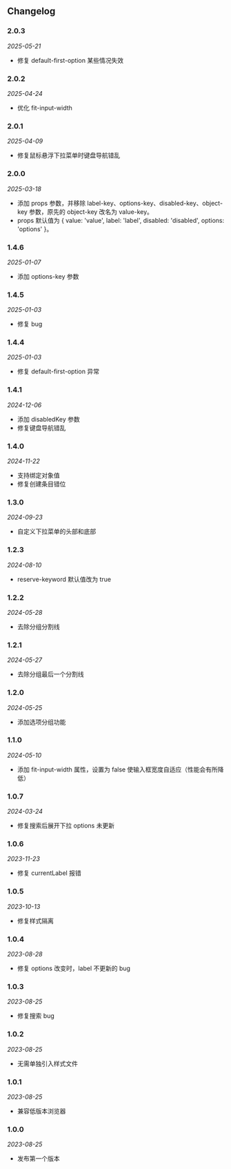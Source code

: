 ## Changelog

### 2.0.3

_2025-05-21_

- 修复 default-first-option 某些情况失效

### 2.0.2

_2025-04-24_

- 优化 fit-input-width

### 2.0.1

_2025-04-09_

- 修复鼠标悬浮下拉菜单时键盘导航错乱

### 2.0.0

_2025-03-18_

- 添加 props 参数，并移除 label-key、options-key、disabled-key、object-key 参数，原先的 object-key 改名为 value-key。
- props 默认值为 { value: 'value', label: 'label', disabled: 'disabled', options: 'options' }。

### 1.4.6

_2025-01-07_

- 添加 options-key 参数

### 1.4.5

_2025-01-03_

- 修复 bug

### 1.4.4

_2025-01-03_

- 修复 default-first-option 异常

### 1.4.1

_2024-12-06_

- 添加 disabledKey 参数
- 修复键盘导航错乱

### 1.4.0

_2024-11-22_

- 支持绑定对象值
- 修复创建条目错位

### 1.3.0

_2024-09-23_

- 自定义下拉菜单的头部和底部

### 1.2.3

_2024-08-10_

- reserve-keyword 默认值改为 true

### 1.2.2

_2024-05-28_

- 去除分组分割线

### 1.2.1

_2024-05-27_

- 去除分组最后一个分割线

### 1.2.0

_2024-05-25_

- 添加选项分组功能

### 1.1.0

_2024-05-10_

- 添加 fit-input-width 属性，设置为 false 使输入框宽度自适应（性能会有所降低）

### 1.0.7

_2024-03-24_

- 修复搜索后展开下拉 options 未更新

### 1.0.6

_2023-11-23_

- 修复 currentLabel 报错

### 1.0.5

_2023-10-13_

- 修复样式隔离

### 1.0.4

_2023-08-28_

- 修复 options 改变时，label 不更新的 bug

### 1.0.3

_2023-08-25_

- 修复搜索 bug

### 1.0.2

_2023-08-25_

- 无需单独引入样式文件

### 1.0.1

_2023-08-25_

- 兼容低版本浏览器

### 1.0.0

_2023-08-25_

- 发布第一个版本
